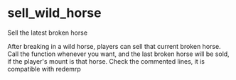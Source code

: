 # sell_wild_horse
Sell the latest broken horse

After breaking in a wild horse, players can sell that current broken horse. Call the function whenever you want, and the last broken horse will be sold, if the player's mount is that horse. Check the commented lines, it is compatible with redemrp
